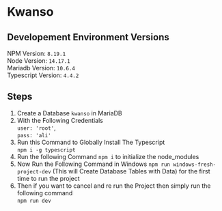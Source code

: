 # Kwanso
## Developement Environment Versions

NPM Version: `8.19.1`  
Node Version: `14.17.1`  
Mariadb Version: `10.6.4`  
Typescript Version: `4.4.2`

## Steps
1. Create a Database `kwanso` in MariaDB
2. With the Following Credentials  
   `user: 'root'`,  
   `pass: 'ali'`  
3. Run this Command to Globally Install The Typescript  
   `npm i -g typescript`
4. Run the following Command `npm i` to initialize the node_modules
5. Now Run the Following Command in Windows
   `npm run windows-fresh-project-dev` (This will Create Database Tables with Data)
   for the first time to run the project
6. Then if you want to cancel and re run the Project then simply run the following command  
   `npm run dev`